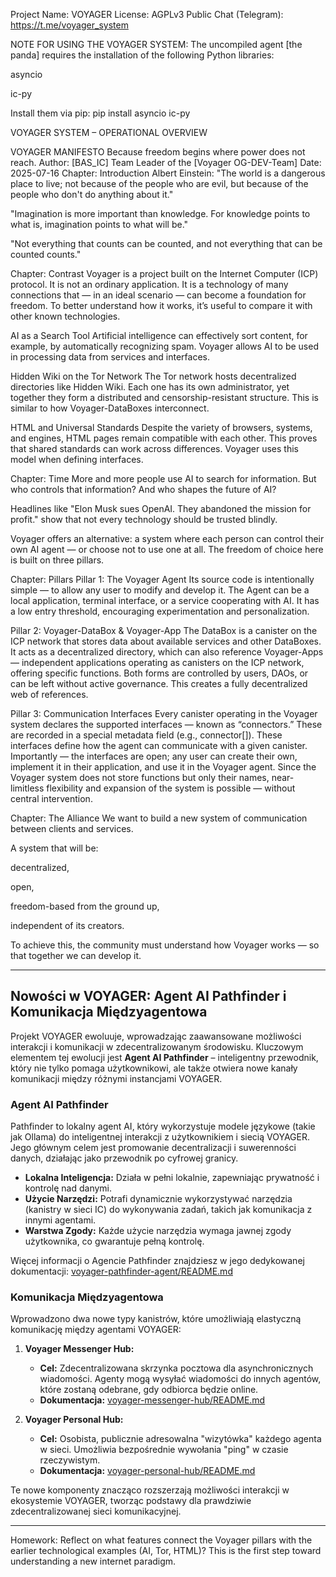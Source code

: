 Project Name: VOYAGER
License: AGPLv3
Public Chat (Telegram): https://t.me/voyager_system

NOTE FOR USING THE VOYAGER SYSTEM:
The uncompiled agent [the panda] requires the installation of the following Python libraries:

asyncio

ic-py

Install them via pip:
pip install asyncio ic-py

VOYAGER SYSTEM – OPERATIONAL OVERVIEW

VOYAGER MANIFESTO
Because freedom begins where power does not reach.
Author: [BAS_IC] Team Leader of the [Voyager OG-DEV-Team]
Date: 2025-07-16
Chapter: Introduction
Albert Einstein:
"The world is a dangerous place to live; not because of the people who are evil, but because of the people who don't do anything about it."

"Imagination is more important than knowledge. For knowledge points to what is, imagination points to what will be."

"Not everything that counts can be counted, and not everything that can be counted counts."

Chapter: Contrast
Voyager is a project built on the Internet Computer (ICP) protocol. It is not an ordinary application. It is a technology of many connections that — in an ideal scenario — can become a foundation for freedom. To better understand how it works, it’s useful to compare it with other known technologies.

AI as a Search Tool
Artificial intelligence can effectively sort content, for example, by automatically recognizing spam. Voyager allows AI to be used in processing data from services and interfaces.

Hidden Wiki on the Tor Network
The Tor network hosts decentralized directories like Hidden Wiki. Each one has its own administrator, yet together they form a distributed and censorship-resistant structure. This is similar to how Voyager-DataBoxes interconnect.

HTML and Universal Standards
Despite the variety of browsers, systems, and engines, HTML pages remain compatible with each other. This proves that shared standards can work across differences. Voyager uses this model when defining interfaces.

Chapter: Time
More and more people use AI to search for information. But who controls that information? And who shapes the future of AI?

Headlines like "Elon Musk sues OpenAI. They abandoned the mission for profit." show that not every technology should be trusted blindly.

Voyager offers an alternative: a system where each person can control their own AI agent — or choose not to use one at all. The freedom of choice here is built on three pillars.

Chapter: Pillars
Pillar 1: The Voyager Agent
Its source code is intentionally simple — to allow any user to modify and develop it. The Agent can be a local application, terminal interface, or a service cooperating with AI. It has a low entry threshold, encouraging experimentation and personalization.

Pillar 2: Voyager-DataBox & Voyager-App
The DataBox is a canister on the ICP network that stores data about available services and other DataBoxes. It acts as a decentralized directory, which can also reference Voyager-Apps — independent applications operating as canisters on the ICP network, offering specific functions. Both forms are controlled by users, DAOs, or can be left without active governance. This creates a fully decentralized web of references.

Pillar 3: Communication Interfaces
Every canister operating in the Voyager system declares the supported interfaces — known as “connectors.” These are recorded in a special metadata field (e.g., connector[]). These interfaces define how the agent can communicate with a given canister. Importantly — the interfaces are open; any user can create their own, implement it in their application, and use it in the Voyager agent. Since the Voyager system does not store functions but only their names, near-limitless flexibility and expansion of the system is possible — without central intervention.

Chapter: The Alliance
We want to build a new system of communication between clients and services.

A system that will be:

decentralized,

open,

freedom-based from the ground up,

independent of its creators.

To achieve this, the community must understand how Voyager works — so that together we can develop it.

--- 

## Nowości w VOYAGER: Agent AI Pathfinder i Komunikacja Międzyagentowa

Projekt VOYAGER ewoluuje, wprowadzając zaawansowane możliwości interakcji i komunikacji w zdecentralizowanym środowisku. Kluczowym elementem tej ewolucji jest **Agent AI Pathfinder** – inteligentny przewodnik, który nie tylko pomaga użytkownikowi, ale także otwiera nowe kanały komunikacji między różnymi instancjami VOYAGER.

### Agent AI Pathfinder
Pathfinder to lokalny agent AI, który wykorzystuje modele językowe (takie jak Ollama) do inteligentnej interakcji z użytkownikiem i siecią VOYAGER. Jego głównym celem jest promowanie decentralizacji i suwerenności danych, działając jako przewodnik po cyfrowej granicy.
*   **Lokalna Inteligencja:** Działa w pełni lokalnie, zapewniając prywatność i kontrolę nad danymi.
*   **Użycie Narzędzi:** Potrafi dynamicznie wykorzystywać narzędzia (kanistry w sieci IC) do wykonywania zadań, takich jak komunikacja z innymi agentami.
*   **Warstwa Zgody:** Każde użycie narzędzia wymaga jawnej zgody użytkownika, co gwarantuje pełną kontrolę.

Więcej informacji o Agencie Pathfinder znajdziesz w jego dedykowanej dokumentacji: [voyager-pathfinder-agent/README.md](voyager-pathfinder-agent/README.md)

### Komunikacja Międzyagentowa
Wprowadzono dwa nowe typy kanistrów, które umożliwiają elastyczną komunikację między agentami VOYAGER:

1.  **Voyager Messenger Hub:**
    *   **Cel:** Zdecentralizowana skrzynka pocztowa dla asynchronicznych wiadomości. Agenty mogą wysyłać wiadomości do innych agentów, które zostaną odebrane, gdy odbiorca będzie online.
    *   **Dokumentacja:** [voyager-messenger-hub/README.md](voyager-messenger-hub/README.md)

2.  **Voyager Personal Hub:**
    *   **Cel:** Osobista, publicznie adresowalna "wizytówka" każdego agenta w sieci. Umożliwia bezpośrednie wywołania "ping" w czasie rzeczywistym.
    *   **Dokumentacja:** [voyager-personal-hub/README.md](voyager-personal-hub/README.md)

Te nowe komponenty znacząco rozszerzają możliwości interakcji w ekosystemie VOYAGER, tworząc podstawy dla prawdziwie zdecentralizowanej sieci komunikacyjnej.

--- 

Homework:
Reflect on what features connect the Voyager pillars with the earlier technological examples (AI, Tor, HTML)? This is the first step toward understanding a new internet paradigm.
